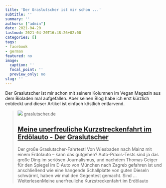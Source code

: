 ```yaml
---
title: 'Der Graslutscher ist mir schon ...'
subtitle: ''
summary: ''
authors: ["admin"]
date: 2021-04-20
lastmod: 2021-04-20T16:48:26+02:00
categories: []
tags:
- facebook
- german
featured: no
image:
  caption: ''
  focal_point: ''
  preview_only: no
slug: ''
---
```

Der Graslutscher ist mir schon mit seinem Kolumnen im Vegan Magazin aus dem Bioladen mal aufgefallen. Aber seinen Blog habe ich erst kürzlich entdeckt und dieser Artikel ist einfach  köstlich entlarvend.
> [![](https://graslutscher.de/wp-content/uploads/2021/04/SPON-Voransicht.png)](https://graslutscher.de/meine-unerfreuliche-kurzstreckenfahrt-im-erdoelauto/)
> graslutscher.de
> ## [Meine unerfreuliche Kurzstreckenfahrt im Erdölauto - Der Graslutscher](https://graslutscher.de/meine-unerfreuliche-kurzstreckenfahrt-im-erdoelauto/)
>
>Der große Graslutscher-Fahrtest! Von Wiesbaden nach Mainz mit einem Erdölauto – kann das gutgehen? Auto-Praxis-Tests sind ja das große Ding im seriösen Journalismus, und nachdem Thomas Geiger für den Spiegel im E-Auto von München nach Zagreb gefahren ist und anschließend wie eine hängende Schallplatte von guten Dieseln schwärmt, haben wir mal den Gegentest gemacht. Sind ... WeiterlesenMeine unerfreuliche Kurzstreckenfahrt im Erdölauto


